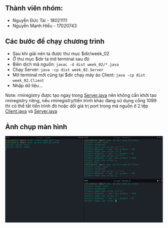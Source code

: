 ## Thành viên nhóm:

- Nguyễn Đức Tài - 18021111
- Nguyễn Mạnh Hiếu - 17020743

## Các bước để chạy chương trình

- Sau khi giải nén ta được thư mục $dir/week_02
- Ở thư mục $dir ta mở terminal sau đó
- Biên dịch mã nguồn: ```javac -d dist week_02/*.java```
- Chạy Server: ```java -cp dist week_02.Server```
- Mở terminal mới cũng tại $dir chạy máy ảo Client: ```java -cp dist week_02.Client```
- Nhập dữ liệu...

Note: rmiregistry được tạo ngay trong [Server.java](./Server.java) nên không cần khởi tạo rmiregistry riêng, nếu rmiregistry/tiến trình khác đang sử dụng cổng 1099 thì có thể tắt tiến trình đó hoặc dổi giá trị port trong mã nguồn ở 2 tệp [Client.java](./Client.java) và [Server.java](./Server.java)
## Ảnh chụp màn hình
![](./image/Screenshot_20210130_210937.png)